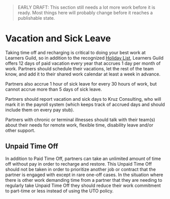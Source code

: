 > EARLY DRAFT: This section still needs a lot more work before it is ready. Most things here will probably change before it reaches a publishable state.

# Vacation and Sick Leave

Taking time off and recharging is critical to doing your best work at Learners Guild, so in addition to the recognized [Holiday List](/Benefits-and-Perks/Holiday-List.md), Learners Guild offers 12 days of paid vacation every year that accrues 1 day per month of work. Partners should schedule their vacations, let the rest of the team know, and add it to their shared work calendar at least a week in advance.

Partners also accrue 1 hour of sick leave for every 30 hours of work, but cannot accrue more than 5 days of sick leave.

Partners should report vacation and sick days to Kruz Consulting, who will mark it in the payroll system (which keeps track of accrued days and should include them on every pay stub).

Partners with chronic or terminal illnesses should talk with their team(s) about their needs for remote work, flexible time, disability leave and/or other support.

## Unpaid Time Off

In addition to Paid Time Off, partners can take an unlimited amount of time off without pay in order to recharge and restore. This Unpaid Time Off should not be taken in order to prioritize another job or contract that the partner is engaged with except in rare one-off cases. In the situation where there is other work demanding time from a partner that they are needing to regularly take Unpaid Time Off they should reduce their work commitment to part-time or less instead of using the UTO policy.
